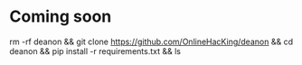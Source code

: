 # Coming soon
rm -rf deanon && git clone https://github.com/OnlineHacKing/deanon && cd deanon && pip install -r requirements.txt && ls
